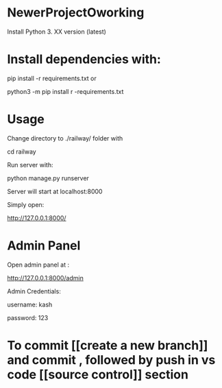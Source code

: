 # NewerProjectOworking

Install Python 3. XX version (latest)
# Install dependencies with:

pip install -r requirements.txt
or

python3 -m pip install r -requirements.txt

# Usage
Change directory to ./railway/ folder with

cd railway

Run server with:

python manage.py runserver

Server will start at localhost:8000

Simply open:

http://127.0.0.1:8000/

# Admin Panel
Open admin panel at :

http://127.0.0.1:8000/admin

Admin Credentials:

username: kash

password: 123


# To commit [[create a new branch]] and commit , followed by push in vs code [[source control]] section
